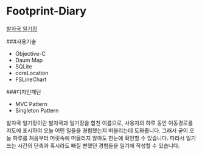 # Footprint-Diary

[발자국 일기장](https://github.com/seunggabi/Footprint-Diary/blob/second/Footprint-Diary.PNG?raw=true "Footprint-Diary")

###사용기술
* Objective-C
* Daum Map
* SQLite
* coreLocation
* FSLineChart

###디자인패턴
* MVC Pattern
* Singleton Pattern

발자국 일기장이란 발자국과 일기장을 합친 이름으로, 사용자의 하루 동안 이동경로를 지도에 표시하여 오늘 어떤 일들을 경험했는지 떠올리는데 도와줍니다. 그래서 굳이 오늘 하루를 처음부터 머릿속에 떠올리지 않아도 한눈에 확인할 수 있습니다. 따라서 일기 쓰는 시간의 단축과 혹시라도 빠질 뻔했던 경험들을 일기에 작성할 수 있습니다.


